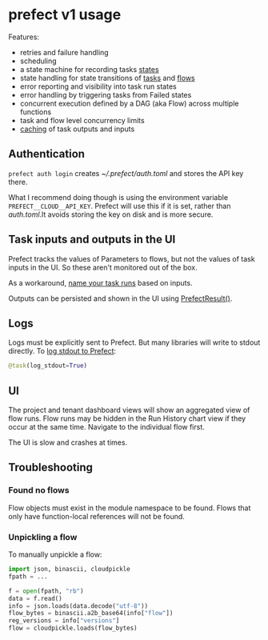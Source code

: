 # prefect v1 usage

Features:

- retries and failure handling
- scheduling
- a state machine for recording tasks [states](https://docs-v1.prefect.io/core/concepts/states.html)
- state handling for state transitions of [tasks](https://discourse.prefect.io/t/how-to-take-action-on-a-state-change-of-a-task-run-task-level-state-handler/82) and [flows](https://docs-v1.prefect.io/core/concepts/flows.html#state-handlers)
- error reporting and visibility into task run states
- error handling by triggering tasks from Failed states
- concurrent execution defined by a DAG (aka Flow) across multiple functions
- task and flow level concurrency limits
- [caching](https://docs-v1.prefect.io/core/concepts/persistence.html#input-caching) of task outputs and inputs

## Authentication

`prefect auth login` creates _~/.prefect/auth.toml_ and stores the API key there.

What I recommend doing though is using the environment variable `PREFECT__CLOUD__API_KEY`. Prefect will use this if it is set, rather than _auth.toml_.It avoids storing the key on disk and is more secure.

## Task inputs and outputs in the UI

Prefect tracks the values of Parameters to flows, but not the values of task inputs in the UI. So these aren't monitored out of the box.

As a workaround, [name your task runs](https://docs-v1.prefect.io/core/idioms/task-run-names.html#naming-task-runs-based-on-inputs) based on inputs.

Outputs can be persisted and shown in the UI using [PrefectResult()](https://docs-v1.prefect.io/core/advanced_tutorials/using-results.html#running-a-flow-with-prefectresult).

## Logs

Logs must be explicitly sent to Prefect. But many libraries will write to stdout directly. To [log stdout to Prefect](https://docs-v1.prefect.io/core/concepts/logging.html#logging-stdout):

```python
@task(log_stdout=True)
```

## UI

The project and tenant dashboard views will show an aggregated view of flow runs. Flow runs may be hidden in the Run History chart view if they occur at the same time. Navigate to the individual flow first.

The UI is slow and crashes at times.

## Troubleshooting

### Found no flows

Flow objects must exist in the module namespace to be found. Flows that only have function-local references will not be found.

### Unpickling a flow

To manually unpickle a flow:

```python
import json, binascii, cloudpickle
fpath = ...

f = open(fpath, "rb")
data = f.read() 
info = json.loads(data.decode("utf-8"))
flow_bytes = binascii.a2b_base64(info["flow"])
reg_versions = info["versions"]
flow = cloudpickle.loads(flow_bytes)
```
